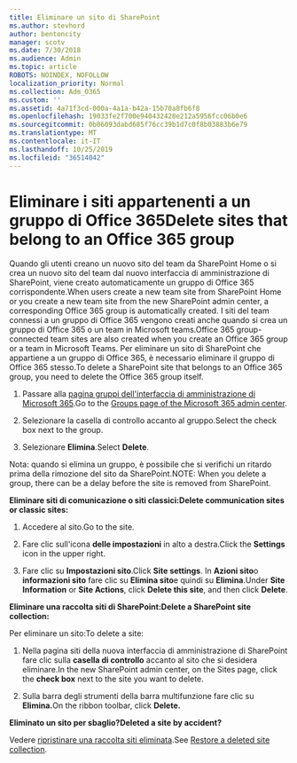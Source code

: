 ```yaml
---
title: Eliminare un sito di SharePoint
ms.author: stevhord
author: bentoncity
manager: scotv
ms.date: 7/30/2018
ms.audience: Admin
ms.topic: article
ROBOTS: NOINDEX, NOFOLLOW
localization_priority: Normal
ms.collection: Adm_O365
ms.custom: ''
ms.assetid: 4a71f3cd-000a-4a1a-b42a-15b70a8fb6f8
ms.openlocfilehash: 19033fe2f700e940432428e212a5956fcc06b0e6
ms.sourcegitcommit: 0b06093dabd685f76cc39b1d7c0f8b03883b6e79
ms.translationtype: MT
ms.contentlocale: it-IT
ms.lasthandoff: 10/25/2019
ms.locfileid: "36514042"
---
```

# <a name="delete-sites-that-belong-to-an-office-365-group"></a><span data-ttu-id="f5170-102">Eliminare i siti appartenenti a un gruppo di Office 365</span><span class="sxs-lookup"><span data-stu-id="f5170-102">Delete sites that belong to an Office 365 group</span></span>

<span data-ttu-id="f5170-103">Quando gli utenti creano un nuovo sito del team da SharePoint Home o si crea un nuovo sito del team dal nuovo interfaccia di amministrazione di SharePoint, viene creato automaticamente un gruppo di Office 365 corrispondente.</span><span class="sxs-lookup"><span data-stu-id="f5170-103">When users create a new team site from SharePoint Home or you create a new team site from the new SharePoint admin center, a corresponding Office 365 group is automatically created.</span></span> <span data-ttu-id="f5170-104">I siti del team connessi a un gruppo di Office 365 vengono creati anche quando si crea un gruppo di Office 365 o un team in Microsoft teams.</span><span class="sxs-lookup"><span data-stu-id="f5170-104">Office 365 group-connected team sites are also created when you create an Office 365 group or a team in Microsoft Teams.</span></span> <span data-ttu-id="f5170-105">Per eliminare un sito di SharePoint che appartiene a un gruppo di Office 365, è necessario eliminare il gruppo di Office 365 stesso.</span><span class="sxs-lookup"><span data-stu-id="f5170-105">To delete a SharePoint site that belongs to an Office 365 group, you need to delete the Office 365 group itself.</span></span> 
  
1. <span data-ttu-id="f5170-106">Passare alla [pagina gruppi dell'interfaccia di amministrazione di Microsoft 365](https://portal.office.com/adminportal/home#/groups).</span><span class="sxs-lookup"><span data-stu-id="f5170-106">Go to the [Groups page of the Microsoft 365 admin center](https://portal.office.com/adminportal/home#/groups).</span></span>
    
2. <span data-ttu-id="f5170-107">Selezionare la casella di controllo accanto al gruppo.</span><span class="sxs-lookup"><span data-stu-id="f5170-107">Select the check box next to the group.</span></span>
    
3. <span data-ttu-id="f5170-108">Selezionare **Elimina**.</span><span class="sxs-lookup"><span data-stu-id="f5170-108">Select **Delete**.</span></span>
    
<span data-ttu-id="f5170-109">Nota: quando si elimina un gruppo, è possibile che si verifichi un ritardo prima della rimozione del sito da SharePoint.</span><span class="sxs-lookup"><span data-stu-id="f5170-109">NOTE: When you delete a group, there can be a delay before the site is removed from SharePoint.</span></span>
  
<span data-ttu-id="f5170-110">**Eliminare siti di comunicazione o siti classici:**</span><span class="sxs-lookup"><span data-stu-id="f5170-110">**Delete communication sites or classic sites:**</span></span>

1. <span data-ttu-id="f5170-111">Accedere al sito.</span><span class="sxs-lookup"><span data-stu-id="f5170-111">Go to the site.</span></span>
  
2. <span data-ttu-id="f5170-112">Fare clic sull'icona **delle impostazioni** in alto a destra.</span><span class="sxs-lookup"><span data-stu-id="f5170-112">Click the **Settings** icon in the upper right.</span></span> 
  
3. <span data-ttu-id="f5170-113">Fare clic su **Impostazioni sito**.</span><span class="sxs-lookup"><span data-stu-id="f5170-113">Click **Site settings**.</span></span> <span data-ttu-id="f5170-114">In **Azioni sito**o **informazioni sito** fare clic su **Elimina sito**e quindi su **Elimina**.</span><span class="sxs-lookup"><span data-stu-id="f5170-114">Under **Site Information** or **Site Actions**, click **Delete this site**, and then click **Delete**.</span></span>
  
<span data-ttu-id="f5170-115">**Eliminare una raccolta siti di SharePoint:**</span><span class="sxs-lookup"><span data-stu-id="f5170-115">**Delete a SharePoint site collection:**</span></span>

<span data-ttu-id="f5170-116">Per eliminare un sito:</span><span class="sxs-lookup"><span data-stu-id="f5170-116">To delete a site:</span></span>
  
1. <span data-ttu-id="f5170-117">Nella pagina siti della nuova interfaccia di amministrazione di SharePoint fare clic sulla **casella di controllo** accanto al sito che si desidera eliminare.</span><span class="sxs-lookup"><span data-stu-id="f5170-117">In the new SharePoint admin center, on the Sites page, click the **check box** next to the site you want to delete.</span></span> 
    
2. <span data-ttu-id="f5170-118">Sulla barra degli strumenti della barra multifunzione fare clic su **Elimina.**</span><span class="sxs-lookup"><span data-stu-id="f5170-118">On the ribbon toolbar, click **Delete.**</span></span>
    
<span data-ttu-id="f5170-119">**Eliminato un sito per sbaglio?**</span><span class="sxs-lookup"><span data-stu-id="f5170-119">**Deleted a site by accident?**</span></span>

<span data-ttu-id="f5170-120">Vedere [ripristinare una raccolta siti eliminata](https://go.microsoft.com/fwlink/?linkid=867660).</span><span class="sxs-lookup"><span data-stu-id="f5170-120">See [Restore a deleted site collection](https://go.microsoft.com/fwlink/?linkid=867660).</span></span>
  


